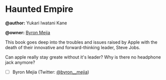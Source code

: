 # Haunted Empire

**@author:** Yukari Iwatani Kane

**@owner:** [Byron Mejia](https://github.com/byronmejia/)

This book goes deep into the troubles and issues raised by Apple with
the death of their innovative and forward-thinking leader, Steve Jobs.

Can apple really stay greate without it's leader? Why is there no
headphone jack anymore?

  - [ ] Byron Mejia (Twitter: [@byron__mejia](https://twitter.com/Byron__Mejia))
